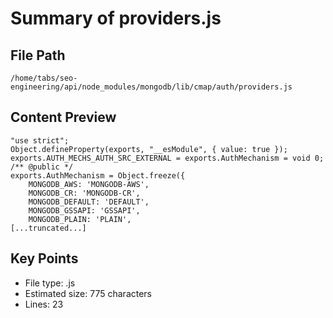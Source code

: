 # Summary of providers.js
  
## File Path
`/home/tabs/seo-engineering/api/node_modules/mongodb/lib/cmap/auth/providers.js`

## Content Preview
```
"use strict";
Object.defineProperty(exports, "__esModule", { value: true });
exports.AUTH_MECHS_AUTH_SRC_EXTERNAL = exports.AuthMechanism = void 0;
/** @public */
exports.AuthMechanism = Object.freeze({
    MONGODB_AWS: 'MONGODB-AWS',
    MONGODB_CR: 'MONGODB-CR',
    MONGODB_DEFAULT: 'DEFAULT',
    MONGODB_GSSAPI: 'GSSAPI',
    MONGODB_PLAIN: 'PLAIN',
[...truncated...]
```

## Key Points
- File type: .js
- Estimated size: 775 characters
- Lines: 23
